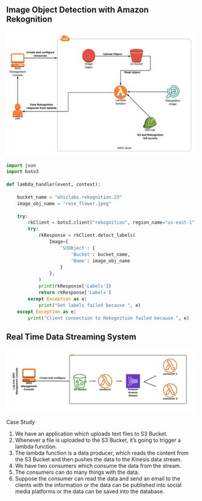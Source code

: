 
## Image Object Detection with Amazon Rekognition

<p align=center>
<img src=./rk.png width=600>
</p>

```python
import json
import boto3

def lambda_handler(event, context):

    bucket_name = "whizlabs.rekognition.23"
    image_obj_name = "rose_flower.jpeg"

    try:
        rkClient = boto3.client("rekognition", region_name="us-east-1")
        try:
            rkResponse = rkClient.detect_labels(
                Image={
                    'S3Object': {
                        'Bucket': bucket_name,
                        'Name': image_obj_name
                    }
                },
            )
            print(rkResponse['Labels'])
            return rkResponse['Labels']
        except Exception as e:
            print("Get labels failed because ", e)
    except Exception as e:
        print("Client connection to Rekognition failed because ", e)
```

## Real Time Data Streaming System

<p align=center>
<img src=./kinesis.png width=600>
</p>

Case Study
1. We have an application which uploads text files to S3 Bucket.
2. Whenever a file is uploaded to the S3 Bucket, it’s going to trigger a lambda function.
3. The lambda function is a data producer, which reads the content from the S3 Bucket and then pushes the data to the Kinesis data stream.
4. We have two consumers which consume the data from the stream.
5. The consumers can do many things with the data.
6. Suppose the consumer can read the data and send an email to the clients with the information or the data can be published into social media platforms or the data can be saved into the database.

